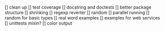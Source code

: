 [] clean up
[] test coverage
[] docstring and doctests
[] better package structure
[] shrinking
[] regexp reverter
[] random
[] parallel running
[] random for basic types
[] real word examples
[] examples for web services
[] unittests mixin?
[] color output